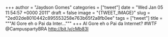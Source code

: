 
+++
author = "Jaydson Gomes"
categories = ["tweet"]
date = "Wed Jan 05 11:54:57 +0000 2011"
draft = false
image = "{TWEET_IMAGE}"
slug = "2ed02de8010442c895553258e763b65f2a8fb0ee"
tags = ["tweet"]
title = """Al Gore eh o Pai da Inter..."""
+++
Al Gore eh o Pai da Internet? #WTF @CampuspartyBRA http://bit.ly/cMb83I
